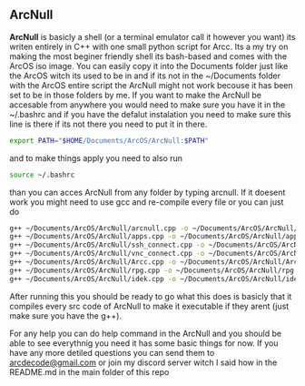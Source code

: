 ## ArcNull

**ArcNull** is basicly a shell (or a terminal emulator call it however you want) its writen entirely in C++ with one small python script for Arcc. Its a my try on making the most beginer friendly shell its bash-based and comes with the ArcOS iso image. You can easily copy it into the Documents folder just like the ArcOS witch its used to be in and if its not in the ~/Documents folder with the ArcOS entire script the ArcNull might not work becouse it has been set to be in those folders by me. If you want to make the ArcNull be accesable from anywhere you would need to make sure you have it in the ~/.bashrc and if you have the defalut instalation you need to make sure this line is there if its not there you need to put it in there.


```bash
export PATH="$HOME/Documents/ArcOS/ArcNull:$PATH"
```


and to make things apply you need to also run


```bash
source ~/.bashrc
```


than you can acces ArcNull from any folder by typing arcnull. If it doesent work you might need to use gcc and re-compile every file or you can just do


```bash
g++ ~/Documents/ArcOS/ArcNull/arcnull.cpp -o ~/Documents/ArcOS/ArcNull/arcnull
g++ ~/Documents/ArcOS/ArcNull/apps.cpp -o ~/Documents/ArcOS/ArcNull/apps
g++ ~/Documents/ArcOS/ArcNull/ssh_connect.cpp -o ~/Documents/ArcOS/ArcNull/ssh_connect
g++ ~/Documents/ArcOS/ArcNull/vnc_connect.cpp -o ~/Documents/ArcOS/ArcNull/vnc_connect
g++ ~/Documents/ArcOS/ArcNull/Arcc.cpp -o ~/Documents/ArcOS/ArcNull/Arcc
g++ ~/Documents/ArcOS/ArcNull/rpg.cpp -o ~/Documents/ArcOS/ArcNull/rpg
g++ ~/Documents/ArcOS/ArcNull/idek.cpp -o ~/Documents/ArcOS/ArcNull/idek
```


After running this you should be ready to go what this does is basicly that it compiles every src code of ArcNull to make it executable if they arent (just make sure you have the g++).


For any help you can do help command in the ArcNull and you should be able to see everythnig you need it has some basic things for now.
If you have any more detiled questions you can send them to arcdecode@gmail.com or join my discord server witch I said how in the README.md in the main folder of this repo
